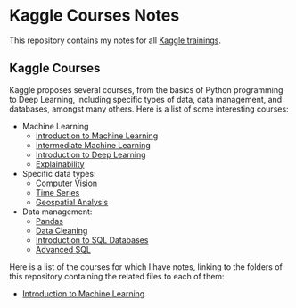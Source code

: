 # Kaggle Courses Notes
This repository contains my notes for all [Kaggle trainings](https://www.kaggle.com/learn).

## Kaggle Courses
Kaggle proposes several courses, from the basics of Python programming to Deep Learning, including specific types of data, data management, and databases, amongst many others. Here is a list of some interesting courses:
- Machine Learning
  - [Introduction to Machine Learning](https://github.com/jmtc7/kaggle-courses/tree/main/00_intro_to_machine_learning)
  - [Intermediate Machine Learning](https://www.kaggle.com/learn/intermediate-machine-learning)
  - [Introduction to Deep Learning](https://www.kaggle.com/learn/intro-to-deep-learning)
  - [Explainability](https://www.kaggle.com/learn/machine-learning-explainability)
- Specific data types:
  - [Computer Vision](https://www.kaggle.com/learn/computer-vision)
  - [Time Series](https://www.kaggle.com/learn/time-series)
  - [Geospatial Analysis](https://www.kaggle.com/learn/geospatial-analysis)
- Data management:
  - [Pandas](https://www.kaggle.com/learn/pandas)
  - [Data Cleaning](https://www.kaggle.com/learn/data-cleaning)
  - [Introduction to SQL Databases](https://www.kaggle.com/learn/intro-to-sql)
  - [Advanced SQL](https://www.kaggle.com/learn/advanced-sql)

Here is a list of the courses for which I have notes, linking to the folders of this repository containing the related files to each of them:
- [Introduction to Machine Learning](https://github.com/jmtc7/kaggle-courses/tree/main/00_intro_to_machine_learning)
